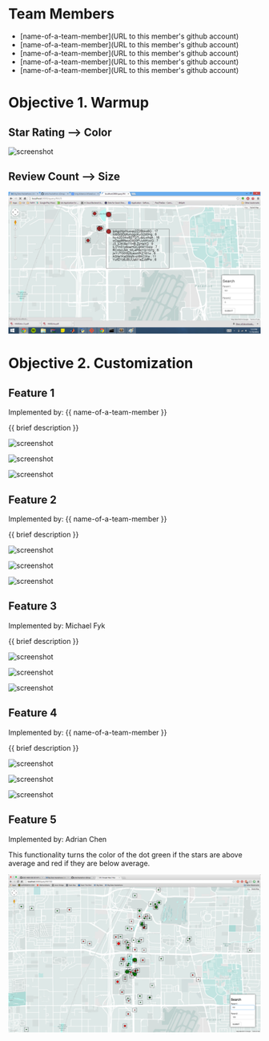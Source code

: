 # Team Members

* [name-of-a-team-member](URL to this member's github account)
* [name-of-a-team-member](URL to this member's github account)
* [name-of-a-team-member](URL to this member's github account)
* [name-of-a-team-member](URL to this member's github account)
* [name-of-a-team-member](URL to this member's github account)

# Objective 1. Warmup

## Star Rating --> Color

![screenshot](https://www.dropbox.com/s/25s7ki62mtfeqdu/Screenshot%202014-11-10%2019.22.32.png?dl=1)

## Review Count --> Size

![screenshot](sizeSS.png)

# Objective 2. Customization

## Feature 1

Implemented by: {{ name-of-a-team-member }}

{{ brief description }}

![screenshot](screenshot.png)

![screenshot](screenshot.png)

![screenshot](screenshot.png)

## Feature 2

Implemented by: {{ name-of-a-team-member }}

{{ brief description }}

![screenshot](screenshot.png)

![screenshot](screenshot.png)

![screenshot](screenshot.png)

## Feature 3

Implemented by: Michael Fyk

{{ brief description }}

![screenshot](screenshot.png)

![screenshot](screenshot.png)

![screenshot](screenshot.png)

## Feature 4

Implemented by: {{ name-of-a-team-member }}

{{ brief description }}

![screenshot](screenshot.png)

![screenshot](screenshot.png)

![screenshot](screenshot.png)


## Feature 5

Implemented by: Adrian Chen

This functionality turns the color of the dot green if the stars are above average and red if they are below average.

![screenshot](adrian.png)


